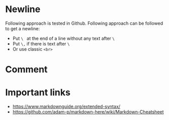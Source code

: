 
# Newline
Following approach is tested in Github. Following approach can be followed to get a newline:
- Put `\ ` at the end of a line without any text after `\` 
- Put `\,` if there is text after `\`
- Or use classic `<br>`

# Comment


# Important links
- https://www.markdownguide.org/extended-syntax/
- https://github.com/adam-p/markdown-here/wiki/Markdown-Cheatsheet
